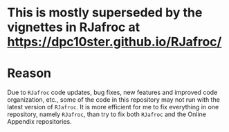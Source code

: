 # This is mostly superseded by the vignettes in RJafroc at https://dpc10ster.github.io/RJafroc/


# Reason 

Due to `RJafroc` code updates, bug fixes, new features and improved code organization, etc., some of the code in this repository may not run with the latest version of `RJafroc`. It is more efficient for me to fix everything in one repository, namely `RJafroc`, than try to fix both `RJafroc` and the Online Appendix repositories.
